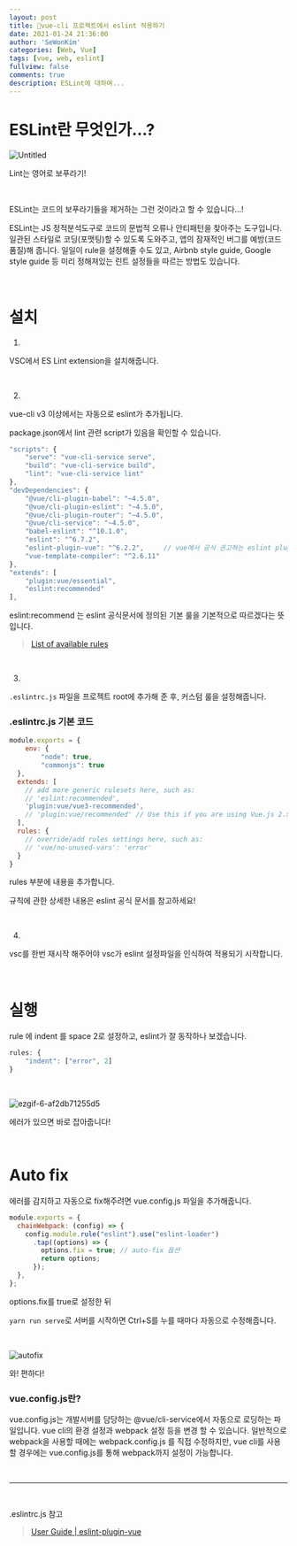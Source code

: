 ```yaml
---
layout: post
title: 💈vue-cli 프로젝트에서 eslint 적용하기
date: 2021-01-24 21:36:00
author: 'SeWonKim'
categories: [Web, Vue]
tags: [vue, web, eslint]
fullview: false
comments: true
description: ESLint에 대하여...
---
```


# ESLint란 무엇인가...?

![Untitled](https://user-images.githubusercontent.com/30452963/105630421-78cc0100-5e8c-11eb-9f1a-ec8dd43aef79.png)

Lint는 영어로 보푸라기!

&nbsp;

ESLint는 코드의 보푸라기들을 제거하는 그런 것이라고 할 수 있습니다...!

ESLint는 JS 정적분석도구로 코드의 문법적 오류나 안티패턴을 찾아주는 도구입니다. 일관된 스타일로 코딩(포맷팅)할 수 있도록 도와주고, 앱의 잠재적인 버그를 예방(코드 품질)해 줍니다. 일일이 rule을 설정해줄 수도 있고, Airbnb style guide, Google style guide 등 미리 정해져있는 린트 설정들을 따르는 방법도 있습니다.

&nbsp;
&nbsp;

# 설치

1. 

VSC에서 ES Lint extension을 설치해줍니다.

&nbsp;

2. 

vue-cli v3 이상에서는 자동으로 eslint가 추가됩니다.

package.json에서 lint 관련 script가 있음을 확인할 수 있습니다.

```jsx
"scripts": {
    "serve": "vue-cli-service serve",
    "build": "vue-cli-service build",
    "lint": "vue-cli-service lint"
},
"devDependencies": {
    "@vue/cli-plugin-babel": "~4.5.0",
    "@vue/cli-plugin-eslint": "~4.5.0",
    "@vue/cli-plugin-router": "~4.5.0",
    "@vue/cli-service": "~4.5.0",
    "babel-eslint": "^10.1.0",
    "eslint": "^6.7.2",
    "eslint-plugin-vue": "^6.2.2",     // vue에서 공식 권고하는 eslint plugin
    "vue-template-compiler": "^2.6.11"
},
"extends": [
    "plugin:vue/essential",
    "eslint:recommended"
],
```

eslint:recommend 는 eslint 공식문서에 정의된 기본 룰을 기본적으로 따르겠다는 뜻입니다.  

> [List of available rules](https://eslint.org/docs/rules/)

&nbsp;

3.

`.eslintrc.js` 파일을 프로젝트 root에 추가해 준 후, 커스텀 룰을 설정해줍니다.

### .eslintrc.js 기본 코드

```jsx
module.exports = {
	env: {
        "node": true,
        "commonjs": true
  },
  extends: [
    // add more generic rulesets here, such as:
    // 'eslint:recommended',
    'plugin:vue/vue3-recommended',
    // 'plugin:vue/recommended' // Use this if you are using Vue.js 2.x.
  ],
  rules: {
    // override/add rules settings here, such as:
    // 'vue/no-unused-vars': 'error'
  }
}
```

rules 부분에 내용을 추가합니다.

규칙에 관한 상세한 내용은 eslint 공식 문서를 참고하세요!

&nbsp;

4.

vsc를 한번 재시작 해주어야 vsc가 eslint 설정파일을 인식하여 적용되기 시작합니다. 

&nbsp;
&nbsp;

# 실행

rule 에 indent 를 space 2로 설정하고, eslint가 잘 동작하나 보겠습니다.

```jsx
rules: {
    "indent": ["error", 2]
}
```

&nbsp;

![ezgif-6-af2db71255d5](https://user-images.githubusercontent.com/30452963/105630426-7b2e5b00-5e8c-11eb-9d70-ed9cdf3eccc7.gif)

에러가 있으면 바로 잡아줍니다!

&nbsp;
&nbsp;

# Auto fix

에러를 감지하고 자동으로 fix해주려면 vue.config.js 파일을 추가해줍니다.

```jsx
module.exports = {
  chainWebpack: (config) => {
    config.module.rule("eslint").use("eslint-loader")
      .tap((options) => {
        options.fix = true; // auto-fix 옵션
        return options;
      });
  },
};
```

options.fix를 true로 설정한 뒤

`yarn run serve`로 서버를 시작하면 Ctrl+S를 누를 때마다 자동으로 수정해줍니다.

&nbsp;

![autofix](https://user-images.githubusercontent.com/30452963/105630428-7c5f8800-5e8c-11eb-939b-b2cba3807f1f.gif)

와! 편하다!

### vue.config.js란?

vue.config.js는 개발서버를 담당하는 @vue/cli-service에서 자동으로 로딩하는 파일입니다. vue cli의 환경 설정과 webpack 설정 등을 변경 할 수 있습니다. 일반적으로 webpack을 사용할 때에는 webpack.config.js 를 직접 수정하지만, vue cli를 사용할 경우에는 vue.config.js를 통해 webpack까지 설정이 가능합니다.

&nbsp;
&nbsp;

---

&nbsp;
&nbsp;

.eslintrc.js 참고

> [User Guide | eslint-plugin-vue](https://eslint.vuejs.org/user-guide/#installation)

&nbsp;
&nbsp;
